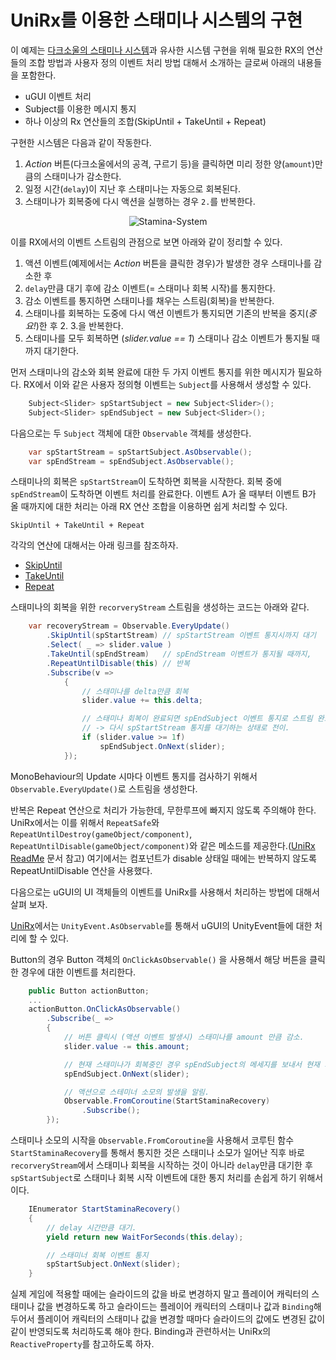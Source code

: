 
UniRx를 이용한 스태미나 시스템의 구현
==========================================

이 예제는 [다크소울의 스태미나 시스템](http://darksouls.wiki.fextralife.com/Stamina)과 유사한 시스템 구현을 위해 필요한 RX의 연산들의 조합 방법과 사용자 정의 이벤트 처리 방법 대해서 소개하는 글로써 아래의 내용들을 포함한다. 

* uGUI 이벤트 처리
* Subject를 이용한 메시지 통지
* 하나 이상의 Rx 연산들의 조합(SkipUntil + TakeUntil + Repeat)


구현한 시스템은 다음과 같이 작동한다. 

1. *Action* 버튼(다크소울에서의 공격, 구르기 등)을 클릭하면 미리 정한 양(`amount`)만큼의 스태미나가 감소한다. 
2. 일정 시간(`delay`)이 지난 후 스태미나는 자동으로 회복된다.
3. 스태미나가 회복중에 다시 액션을 실행하는 경우 `2.`를 반복한다.


<p align="center">
  <img src="https://github.com/kimsama/Unity-RxSamples/blob/master/Assets/Samples/uGUI/stamina-system.gif?raw=true" alt="Stamina-System"/>
</p>


이를 RX에서의 이벤트 스트림의 관점으로 보면 아래와 같이 정리할 수 있다. 

1. 액션 이벤트(예제에서는 *Action* 버튼을 클릭한 경우)가 발생한 경우 스태미나를 감소한 후
2. `delay`만큼 대기 후에 감소 이벤트(= 스태미나 회복 시작)를 통지한다. 
3. 감소 이벤트를 통지하면 스태미나를 채우는 스트림(회복)을 반복한다. 
4. 스태미나를 회복하는 도중에 다시 액션 이벤트가 통지되면 기존의 반복을 중지(*중요!*)한 후 2. 3.을 반복한다.
5. 스태미나를 모두 회복하면 (*slider.value == 1*) 스태미나 감소 이벤트가 통지될 때까지 대기한다.

먼저 스태미나의 감소와 회복 완료에 대한 두 가지 이벤트 통지를 위한 메시지가 필요하다. RX에서 이와 같은 사용자 정의형 이벤트는 `Subject`를 사용해서 생성할 수 있다. 

``` csharp 
    Subject<Slider> spStartSubject = new Subject<Slider>();
    Subject<Slider> spEndSubject = new Subject<Slider>();
```

다음으로는 두 `Subject` 객체에 대한 `Observable` 객체를 생성한다. 

``` csharp
    var spStartStream = spStartSubject.AsObservable();
    var spEndStream = spEndSubject.AsObservable();
```

스태미나의 회복은 `spStartStream`이 도착하면 회복을 시작한다. 회복 중에 `spEndStream`이 도착하면 이벤트 처리를 완료한다. 이벤트 A가 올 때부터 이벤트 B가 올 때까지에 대한 처리는 아래 RX 연산 조합을 이용하면 쉽게 처리할 수 있다. 

`SkipUntil + TakeUntil + Repeat`

각각의 연산에 대해서는 아래 링크를 참조하자.
* [SkipUntil](http://reactivex.io/documentation/operators/skipuntil.html)
* [TakeUntil](http://reactivex.io/documentation/operators/takeuntil.html)
* [Repeat](http://reactivex.io/documentation/operators/repeat.html)


스태미나의 회복을 위한 `recorveryStream` 스트림을 생성하는 코드는 아래와 같다. 

``` csharp
    var recoveryStream = Observable.EveryUpdate()
        .SkipUntil(spStartStream) // spStartStream 이벤트 통지시까지 대기
        .Select( _ => slider.value )
        .TakeUntil(spEndStream)   // spEndStream 이벤트가 통지될 때까지,
        .RepeatUntilDisable(this) // 반복
        .Subscribe(v =>
            {
                // 스태미나를 delta만큼 회복
                slider.value += this.delta;

                // 스태미나 회복이 완료되면 spEndSubject 이벤트 통지로 스트림 완료.
                // -> 다시 spStartStream 통지를 대기하는 상태로 전이.
                if (slider.value >= 1f)
                    spEndSubject.OnNext(slider); 
            });
```

MonoBehaviour의 Update 시마다 이벤트 통지를 검사하기 위해서 `Observable.EveryUpdate()`로 스트림을 생성한다. 

반복은 Repeat 연산으로 처리가 가능한데, 무한루프에 빠지지 않도록 주의해야 한다. UniRx에서는 이를 위해서 `RepeatSafe`와 `RepeatUntilDestroy(gameObject/component)`, `RepeatUntilDisable(gameObject/component)`와 같은 메소드를 제공한다.([UniRx ReadMe](https://github.com/neuecc/UniRx/blob/master/README.md) 문서 참고) 여기에서는 컴포넌트가 disable 상태일 때에는 반복하지 않도록 RepeatUntilDisable 연산을 사용했다.

다음으로는 uGUI의 UI 객체들의 이벤트를 UniRx를 사용해서 처리하는 방법에 대해서 살펴 보자. 

[UniRx](https://github.com/neuecc/UniRx)에서는 `UnityEvent.AsObservable`를 통해서 uGUI의 UnityEvent들에 대한 처리에 할 수 있다. 

Button의 경우 Button 객체의 `OnClickAsObservable()` 을 사용해서 해당 버튼을 클릭한 경우에 대한 이벤트를 처리한다.

``` csharp
    public Button actionButton;
    ...
    actionButton.OnClickAsObservable()
        .Subscribe(_ =>
        {
            // 버튼 클릭시 (액션 이벤트 발생시) 스태미나를 amount 만큼 감소.
            slider.value -= this.amount;

            // 현재 스태미나가 회복중인 경우 spEndSubject의 메세지를 보내서 현재 회복중(repeat)인 상태를 중지하도록 한다.
            spEndSubject.OnNext(slider);

            // 액션으로 스테미너 소모의 발생을 알림.
            Observable.FromCoroutine(StartStaminaRecovery)
                .Subscribe();            
        });

```

스태미나 소모의 시작을 `Observable.FromCoroutine`을 사용해서 코루틴 함수 `StartStaminaRecovery`를 통해서 통지한 것은 스태미나 소모가 일어난 직후 바로 `recorveryStream`에서 스태미나 회복을 시작하는 것이 아니라 `delay`만큼 대기한 후 `spStartSubject`로 스태미나 회복 시작 이벤트에 대한 통지 처리를 손쉽게 하기 위해서이다. 

```csharp
    IEnumerator StartStaminaRecovery()
    {
        // delay 시간만큼 대기.
        yield return new WaitForSeconds(this.delay);

        // 스태미너 회복 이벤트 통지
        spStartSubject.OnNext(slider);
    }
```

실제 게임에 적용할 때에는 슬라이드의 값을 바로 변경하지 말고 플레이어 캐릭터의 스태미나 값을 변경하도록 하고 슬라이드는 플레이어 캐릭터의 스태미나 값과 `Binding`해 두어서 플레이어 캐릭터의 스태미나 값을 변경할 때마다 슬라이드의 값에도 변경된 값이 같이 반영되도록 처리하도록 해야 한다. Binding과 관련하서는 UniRx의 `ReactiveProperty`를 참고하도록 하자. 



